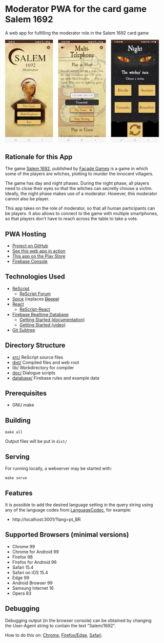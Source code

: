 
# Moderator PWA for the card game Salem 1692

A web app for fulfilling the moderator role in the Salem 1692 card game

![Screenshots](doc/screenshots.png)

## Rationale for this App

The game [Salem 1692](https://www.boardgamegeek.com/boardgame/175549/salem-1692),
published by [Façade Games](https://facadegames.com/products/salem-1692)
is a game in which some of the players are witches, plotting to murder the
innocent villagers.

The game has day and night phases. During the night phase, all players
need to close their eyes so that the witches can secretly choose a
victim.  Ideally, the night phase makes use of a moderator. However,
this moderator cannot also be player.

This app takes on the role of moderator, so that all human participants
can be players. It also allows to connect to the game with multiple
smartphones, so that players don't have to reach across the table to
take a vote.


## PWA Hosting

- [Project on GitHub](https://github.com/ruittenb/salem-1692)
- [See this web app in action](https://ruittenb.github.io/salem-1692/)
- [This app on the Play Store](https://play.google.com/store/apps/details?id=io.github.ruittenb.salem_1692_moderator)
- [Firebase Console](https://console.firebase.google.com/u/0/project/salem-1692-moderator-new/overview)

## Technologies Used

- [ReScript](https://rescript-lang.org/docs/manual/latest/overview)
  - [ReScript Forum](https://www.reddit.com/r/rescript/)
- [Spice](https://github.com/green-labs/ppx_spice) (replaces [~~Decco~~](https://github.com/reasonml-labs/decco))
- [React](https://reactjs.org/docs/getting-started.html)
  - [ReScript-React](https://rescript-lang.org/docs/react/latest/introduction)
- [Firebase Realtime Database](https://firebase.google.com/docs/database)
  - [Getting Started (documentation)](https://firebase.google.com/docs/database/web/start)
  - [Getting Started (video)](https://www.youtube.com/watch?v=rQvOAnNvcNQ)
- [Git Subtree](https://www.atlassian.com/git/tutorials/git-subtree)

## Directory Structure

- [src/](src/) ReScript source files
- [dist/](dist/) Compiled files and web root
- lib/ Workdirectory for compiler
- [doc/](doc/) Dialogue scripts
- [database/](database/) Firebase rules and example data

## Prerequisites

- GNU make

## Building

```
make all
```

Output files will be put in `dist/`

## Serving

For running locally, a webserver may be started with:

```
make serve
```

## Features

It is possible to add the desired language setting in the query string
using any of the language codes from [LanguageCodec](src/modules/LanguageCodec.res),
for example:

- http://localhost:3001/?lang=pt_BR

## Supported Browsers (minimal versions)

- Chrome 99
- Chrome for Android 99
- Firefox 98
- Firefox for Android 96
- Safari 15.4
- Safari on iOS 15.4
- Edge 99
- Android Browser 99
- Samsung Internet 16
- Opera 83

## Debugging

Debugging output (in the browser console) can be obtained by changing the User-Agent string
to contain the text "Salem/1692".

How to do this on: [Chrome](https://www.alphr.com/change-user-agent-string-google-chrome/),
[Firefox/Edge](https://geekflare.com/change-user-agent-in-browser/),
[Safari](https://www.technipages.com/how-to-change-user-agent-in-safari).
